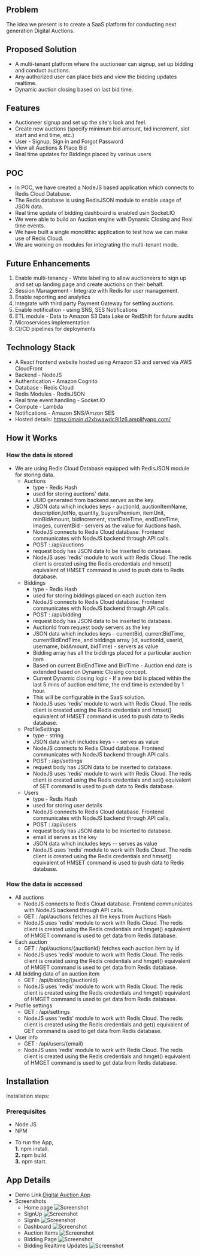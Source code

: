 ## Problem
The idea we present is to create a SaaS platform for conducting next generation Digital Auctions.

## Proposed Solution
* A multi-tenant platform where the auctioneer can signup, set up bidding and conduct auctions.
* Any authorized user can place bids and view the bidding updates realtime.
* Dynamic auction closing based on last bid time.

## Features
* Auctioneer signup and set up the site's look and feel.
* Create new auctions (specify minimum bid amount, bid increment, slot start and end time, etc.)
* User - Signup, Sign in and Forgot Password
* View all Auctions & Place Bid
* Real time updates for Biddings placed by various users

## POC
* In POC, we have created a NodeJS based application which connects to Redis Cloud Database. 
* The Redis database is using RedisJSON module to enable usage of JSON data. 
* Real time update of bidding dashboard is enabled usin Socket.IO
* We were able to build an Auction engine with Dynamic Closing and Real time events.
* We have built a single monolithic application to test how we can make use of Redis Cloud.
* We are working on modules for integrating the multi-tenant mode.

## Future Enhancements
1. Enable multi-tenancy - White labelling to allow auctioneers to sign up and set up landing page and create auctions on their behalf.
2. Session Management - Integrate with Redis for user management.
3. Enable reporting and analytics
4. Integrate with third party Payment Gateway for settling auctions.
5. Enable notification - using SNS, SES Notifications
6. ETL module - Data to Amazon S3 Data Lake or RedShift for future audits
7. Microservices implementation 
8. CI/CD pipelines for deployments


## Technology Stack
* A React frontend website hosted using Amazon S3 and served via AWS CloudFront
* Backend - NodeJS
* Authentication - Amazon Cognito
* Database - Redis Cloud
* Redis Modules - RedisJSON
* Real time event handling - Socket.IO
* Compute - Lambda
* Notifications - Amazon SNS/Amzon SES
* Hosted details: https://main.d2xbwawdc9i1z6.amplifyapp.com/

## How it Works
### How the data is stored
* We are using Redis Cloud Database equipped with RedisJSON module for storing data.
   * Auctions
     * type - Redis Hash 
     * used for storing auctions' data. 
     * UUID generated from backend serves as the key.
     * JSON data which includes keys - auctionId, auctionItemName, description,lotNo, quantity, buyersPremium, itemUnit, minBidAmount, bidIncrement, startDateTime, endDateTime, images, currentBid - servers as the value for Auctions hash.   
     * NodeJS connects to Redis Cloud database. Frontend communicates with NodeJS backend through API calls.
     * POST : /api/auctions
     * request body has JSON data to be inserted to database.
     * NodeJS uses 'redis' module to work with Redis Cloud. The redis client is created using the Redis credentials and hmset() equivalent of HMSET command is used to push data to Redis database.       
   * Biddings
     * type - Redis Hash  
     * used for storing biddings placed on each auction item
     * NodeJS connects to Redis Cloud database. Frontend communicates with NodeJS backend through API calls.
     * POST : /api/bidding
     * request body has JSON data to be inserted to database.
     * AuctionId from request body servers as the key
     * JSON data which includes keys - currentBid, currentBidTime, currentBidEndTime,  and biddings array (id, auctionId, userId, username, bidAmount, bidTime) - servers as value
     * Bidding array has all the biddings placed for a particular auction item
     * Based on current BidEndTime and BidTime - Auction end date is extended based on Dynamic Closing concept. 
     * Current Dynamic closing logic - If a new bid is placed within the last 5 mins of auction end time, the end time is extended by 1 hour.
     * This will be configurable in the SaaS solution.
     * NodeJS uses 'redis' module to work with Redis Cloud. The redis client is created using the Redis credentials and hmset() equivalent of HMSET command is used to push data to Redis database.
   * ProfileSettings
     * type - string
     * JSON data which includes keys - - serves as value 
     * NodeJS connects to Redis Cloud database. Frontend communicates with NodeJS backend through API calls.
     * POST : /api/settings
     * request body has JSON data to be inserted to database.
     * NodeJS uses 'redis' module to work with Redis Cloud. The redis client is created using the Redis credentials and set() equivalent of SET command is used to push data to Redis database.
   * Users
     * type - Redis Hash
     * used for storing user details
     * NodeJS connects to Redis Cloud database. Frontend communicates with NodeJS backend through API calls.
     * POST : /api/users
     * request body has JSON data to be inserted to database.
     * email id serves as the key
     * JSON data which includes keys -- serves as value
     * NodeJS uses 'redis' module to work with Redis Cloud. The redis client is created using the Redis credentials and hmset() equivalent of HMSET command is used to push data to Redis database. 
### How the data is accessed
  * All auctions
      * NodeJS connects to Redis Cloud database. Frontend communicates with NodeJS backend through API calls.
      * GET : /api/auctions fetches all the keys from Auctions Hash
      * NodeJS uses 'redis' module to work with Redis Cloud. The redis client is created using the Redis credentials and hmget() equivalent of HMGET command is used to get data from Redis database.
  * Each auction
      * GET : /api/auctions/{auctionId} fetches each auction item by id
      * NodeJS uses 'redis' module to work with Redis Cloud. The redis client is created using the Redis credentials and hmget() equivalent of HMGET command is used to get data from Redis database.
  * All bidding data of an auction item
      * GET : /api/bidding/{auctionId}
      * NodeJS uses 'redis' module to work with Redis Cloud. The redis client is created using the Redis credentials and hmget() equivalent of HMGET command is used to get data from Redis database.
  * Profile settings
      * GET : /api/settings
      * NodeJS uses 'redis' module to work with Redis Cloud. The redis client is created using the Redis credentials and get() equivalent of GET command is used to get data from Redis database.
  * User info
      * GET : /api/users/{email}
      * NodeJS uses 'redis' module to work with Redis Cloud. The redis client is created using the Redis credentials and hmget() equivalent of HMGET command is used to get data from Redis database.

## Installation
Installation steps:
### Prerequisites

- Node JS
- NPM

* To run the App,<br> 
    **1.** npm install.<br>
    **2.** npm build.<br>
    **3.** npm start.<br>


## App Details
* Demo Link:[Digital Auction App](https://main.d2xbwawdc9i1z6.amplifyapp.com/)
* Screenshots <br>
  * Home page
    ![Screenshot](https://github.com/parthiban62/NR-digital-auction-backend/blob/main/screenshots/HomePage.png)
  * SignUp
    ![Screenshot](https://github.com/parthiban62/NR-digital-auction-backend/blob/main/screenshots/Signup.png)
  * SignIn
    ![Screenshot](https://github.com/parthiban62/NR-digital-auction-backend/blob/main/screenshots/SignIn.png)
  * Dashboard
    ![Screenshot](https://github.com/parthiban62/NR-digital-auction-backend/blob/main/screenshots/Dashboard.png)
  * Auction Items
    ![Screenshot](https://github.com/parthiban62/NR-digital-auction-backend/blob/main/screenshots/AuctionItems.png)
  * Bidding Page
    ![Screenshot](https://github.com/parthiban62/NR-digital-auction-backend/blob/main/screenshots/ItemBiddingPage.png)
  * Bidding Realtime Updates
    ![Screenshot](https://github.com/parthiban62/NR-digital-auction-backend/blob/main/screenshots/BiddingRealTimeUpdate.png)
